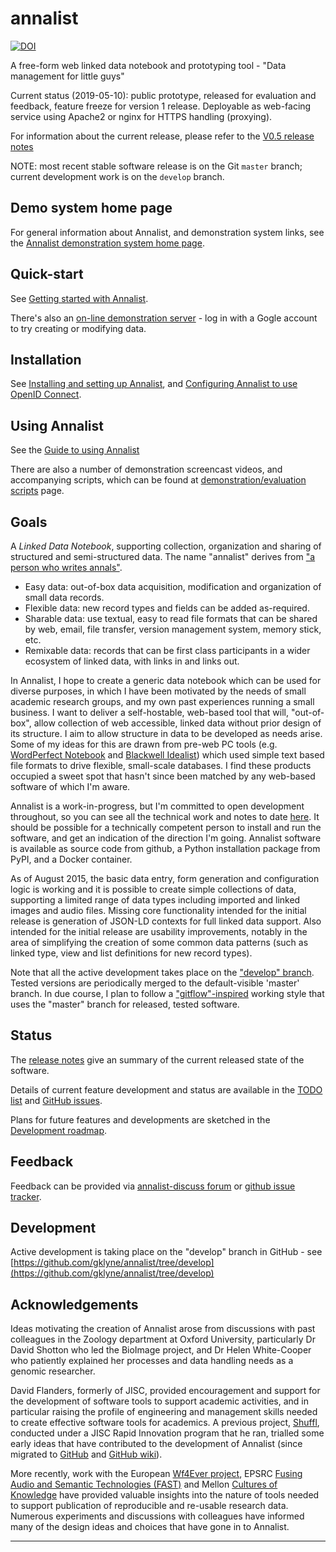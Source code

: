 annalist
========

<!-- NOTE: this Zenodo link _should_ be the "all-versions" link -->
[![DOI](https://zenodo.org/badge/DOI/10.5281/zenodo.594496.svg)](https://doi.org/10.5281/zenodo.594496)

A free-form web linked data notebook and prototyping tool - "Data management for little guys"

Current status (2019-05-10):  public prototype, released for evaluation and feedback, feature freeze for version 1 release.  Deployable as web-facing service using Apache2 or nginx for HTTPS handling (proxying).

For information about the current release, please refer to the [V0.5 release notes](documents/release-notes/release-v0.5.md)

NOTE: most recent stable software release is on the Git `master` branch; current development work is on the `develop` branch.

Demo system home page
---------------------

For general information about Annalist, and demonstration system links, see the [Annalist demonstration system home page](http://annalist.net/).

Quick-start
-----------

See [Getting started with Annalist](documents/getting-started.md).

There's also an [on-line demonstration server](http://demo.annalist.net/annalist/site/) - log in with a Gogle account to try creating or modifying data.


Installation
------------

See [Installing and setting up Annalist](documents/installing-annalist.md), and [Configuring Annalist to use OpenID Connect](documents/openid-connect-setup.md).


Using Annalist
--------------

See the [Guide to using Annalist](documents/using-annalist.adoc)

There are also a number of demonstration screencast videos, and accompanying scripts, which can be found at [demonstration/evaluation scripts](documents/demo-script.md) page.


Goals
-----

A _Linked Data Notebook_, supporting collection, organization and sharing of structured and semi-structured data.  The name "annalist" derives from ["a person who writes annals"](http://www.oxforddictionaries.com/definition/english/annalist).

* Easy data: out-of-box data acquisition, modification and organization of small data records.
* Flexible data: new record types and fields can be added as-required.
* Sharable data: use textual, easy to read file formats that can be shared by web, email, file transfer, version management system, memory stick, etc.
* Remixable data: records that can be first class participants in a wider ecosystem of linked data, with links in and links out.

In Annalist, I hope to create a generic data notebook which can be used for diverse purposes, in which I have been motivated by the needs of small academic research groups, and my own past experiences running a small business.  I want to deliver a self-hostable, web-based tool that will, "out-of-box", allow collection of web accessible, linked data without prior design of its structure.  I aim to allow structure in data to be developed as needs arise.  Some of my ideas for this are drawn from pre-web PC tools (e.g. [WordPerfect Notebook](https://raw.github.com/gklyne/annalist/master/presentations/wpnotebook_screenshots.png) and [Blackwell Idealist](https://raw.github.com/gklyne/annalist/master/presentations/matrix.png)) which used simple text based file formats to drive flexible, small-scale databases.  I find these products occupied a sweet spot that hasn't since been matched by any web-based software of which I'm aware.

Annalist is a work-in-progress, but I'm committed to open development throughout, so you can see all the technical work and notes to date [here](https://github.com/gklyne/annalist).  It should be possible for a technically competent person to install and run the software, and get an indication of the direction I'm going.  Annalist software is available as source code from github, a Python installation package from PyPI, and a Docker container.

As of August 2015, the basic data entry, form generation and configuration logic is working and it is possible to create simple collections of data, supporting a limited range of data types including imported and linked images and audio files.  Missing core functionality intended for the initial release is generation of JSON-LD contexts for full linked data support.  Also intended for the initial release are usability improvements, notably in the area of simplifying the creation of some common data patterns (such as linked type, view and list definitions for new record types).

Note that all the active development takes place on the ["develop" branch](https://github.com/gklyne/annalist/tree/develop).  Tested versions are periodically merged to the default-visible 'master' branch.  In due course, I plan to follow a ["gitflow"-inspired](http://nvie.com/posts/a-successful-git-branching-model/) working style that uses the "master" branch for released, tested software.


Status
------

The [release notes](documents/release-notes/release-v0.5.md) give an summary of the current released state of the software.

Details of current feature development and status are available in the [TODO list](documents/TODO.md) and [GitHub issues](https://github.com/gklyne/annalist/issues).

Plans for future features and developments are sketched in the [Development roadmap](documents/roadmap.md).


Feedback
--------

Feedback can be provided via [annalist-discuss forum](https://groups.google.com/forum/#!forum/annalist-discuss) or [github issue tracker](https://github.com/gklyne/annalist/issues).


Development
-----------

Active development is taking place on the "develop" branch in GitHub - see [https://github.com/gklyne/annalist/tree/develop](https://github.com/gklyne/annalist/tree/develop)


Acknowledgements
----------------

Ideas motivating the creation of Annalist arose from discussions with past colleagues in the Zoology department at Oxford University, particularly Dr David Shotton who led the BioImage project, and Dr Helen White-Cooper who patiently explained her processes and data handling needs as a genomic researcher.

David Flanders, formerly of JISC, provided encouragement and support for the development of software tools to support academic activities, and in particular raising the profile of engineering and management skills needed to create effective software tools for academics.  A previous project, [Shuffl](https://code.google.com/p/shuffl/), conducted under a JISC Rapid Innovation program that he ran, trialled some early ideas that have contributed to the development of Annalist (since migrated to [GitHub](https://github.com/gklyne/shuffl/tree/master) and [GitHub wiki](https://github.com/gklyne/shuffl/blob/wiki/ProjectHome.md)). 

More recently, work with the European [Wf4Ever project](http://www.wf4ever-project.org), EPSRC [Fusing Audio and Semantic Technologies (FAST)](http://www.semanticaudio.ac.uk) and Mellon [Cultures of Knowledge](http://www.culturesofknowledge.org) have provided valuable insights into the nature of tools needed to support publication of reproducible and re-usable research data.  Numerous experiments and discussions with colleagues have informed many of the design ideas and choices that have gone in to Annalist.

----


